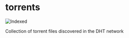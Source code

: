 torrents 
========
![Indexed](https://img.shields.io/badge/indexed-246681-blue)

Collection of torrent files discovered in the DHT network
